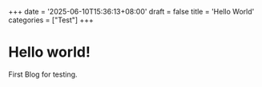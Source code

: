 +++
date = '2025-06-10T15:36:13+08:00'
draft = false
title = 'Hello World'
categories = ["Test"]
+++

# Hello world!

First Blog for testing.
